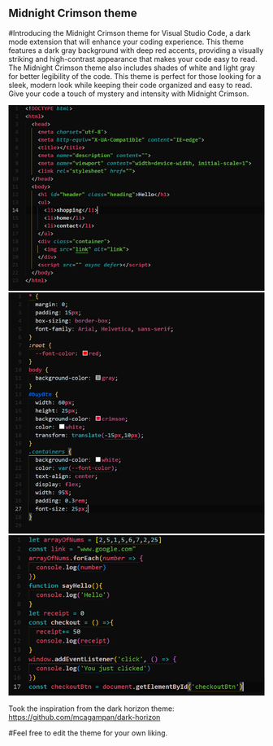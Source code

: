 ## Midnight Crimson theme

#Introducing the Midnight Crimson theme for Visual Studio Code, a dark mode extension that will enhance your coding experience. This theme features a dark gray background with deep red accents, providing a visually striking and high-contrast appearance that makes your code easy to read. The Midnight Crimson theme also includes shades of white and light gray for better legibility of the code. This theme is perfect for those looking for a sleek, modern look while keeping their code organized and easy to read. Give your code a touch of mystery and intensity with Midnight Crimson.

![showcase1](images/pic1.PNG)
![showcase2](images/pic2.PNG)
![showcase3](images/pic3.PNG)

Took the inspiration from the dark horizon theme:
https://github.com/mcagampan/dark-horizon

#Feel free to edit the theme for your own liking.
